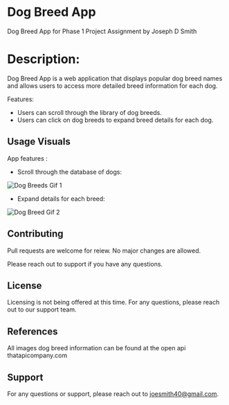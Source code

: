 # Dog Breed App

Dog Breed App for Phase 1 Project Assignment by Joseph D Smith 


# Description:  

Dog Breed App is a web application that displays popular dog breed names and allows users to access more detailed breed information for each dog. 

Features: 

- Users can scroll through the library of dog breeds.  
- Users can click on dog breeds to expand breed details for each dog.


## Usage Visuals

App features : 

- Scroll through the database of dogs:

![Dog Breeds Gif 1](https://user-images.githubusercontent.com/122189576/226214553-17037abb-ea86-4350-bd66-e94b3f18fbef.gif)

- Expand details for each breed:  

![Dog Breed Gif 2](https://user-images.githubusercontent.com/122189576/226214561-4e45a9ce-5481-4ab7-8e23-ef02ea15f84e.gif)

## Contributing

Pull requests are welcome for reiew. 
No major changes are allowed. 

Please reach out to support if you have any questions. 

## License

Licensing is not being offered at this time. 
For any questions, please reach out to our support team. 

## References

All images dog breed information can be found at the open api thatapicompany.com

## Support

For any questions or support, please reach out to joesmith40@gmail.com.